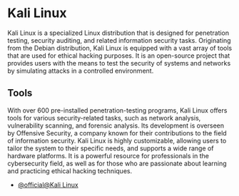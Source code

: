 # Kali Linux

Kali Linux is a specialized Linux distribution that is designed for penetration testing, security auditing, and related information security tasks. Originating from the Debian distribution, Kali Linux is equipped with a vast array of tools that are used for ethical hacking purposes. It is an open-source project that provides users with the means to test the security of systems and networks by simulating attacks in a controlled environment. 

## Tools

With over 600 pre-installed penetration-testing programs, Kali Linux offers tools for various security-related tasks, such as network analysis, vulnerability scanning, and forensic analysis. Its development is overseen by Offensive Security, a company known for their contributions to the field of information security. Kali Linux is highly customizable, allowing users to tailor the system to their specific needs, and supports a wide range of hardware platforms. It is a powerful resource for professionals in the cybersecurity field, as well as for those who are passionate about learning and practicing ethical hacking techniques.

- [@official@Kali Linux](https://www.kali.org/)
